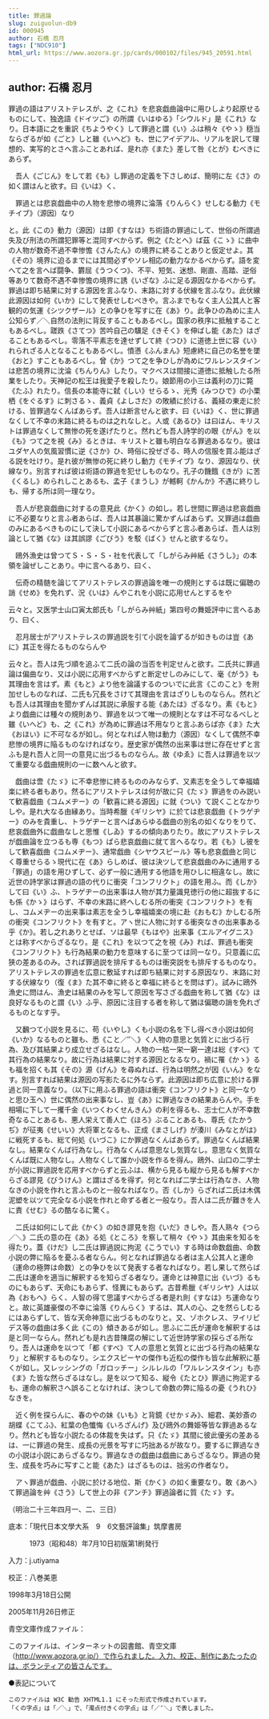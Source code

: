 ```yaml
---
title: 罪過論
slug: zuiguolun-db9
id: 000945
author: 石橋 忍月
tags: ["NDC910"]
html_url: https://www.aozora.gr.jp/cards/000102/files/945_20591.html
---
```


## author: 石橋 忍月

罪過の語はアリストテレスが、之《これ》を悲哀戯曲論中に用ひしより起原せるものにして、独逸語《ドイツご》の所謂《いはゆる》「シウルド」是《これ》なり。日本語に之を重訳《ちようやく》して罪過と謂《い》ふは稍々《やゝ》穏当ならざるが如《ごと》しと雖《いへど》も、世にアイデアル、リアルを訳して理想的、実写的とさへ言ふことあれば、是れ亦《また》差して咎《とが》むべきにあらず。

　吾人《ごじん》をして若《も》し罪過の定義を下さしめば、簡明に左《さ》の如く謂はんと欲す。曰《いは》く、

　罪過とは悲哀戯曲中の人物を悲惨の境界に淪落《りんらく》せしむる動力《モチイブ》（源因）なり

と。此《この》動力（源因）は即《すなは》ち術語の罪過にして、世俗の所謂過失及び刑法の所謂犯罪等と混同すべからず。例之《たとへ》ば茲《こゝ》に曲中の人物が数奇不過不幸惨憺《さんたん》の境界に終ることありと仮定せよ。其《その》境界に迫るまでには其間必ずやソレ相応の動力なかるべからず。語を変へて之を言へば闘争、欝屈《うつくつ》、不平、短気、迷想、剛直、高踏、逆俗等ありて数奇不遇不幸惨憺の境界に誘《いざな》ふに足る源因なかるべからず。罪過は即ち結果に対する源因を言ふなり、末路に対する伏線を言ふなり。此伏線此源因は如何《いか》にして発表せしむべきや。言ふまでもなく主人公其人と客観的の気運《シツクザール》との争ひを写すに在《あ》り。此争ひの為めに主人公知らず／＼自然の法則に背反することもあるべし。国家の秩序に抵触することもあるべし。蹉跌《さてつ》苦吟自己の驥足《きそく》を伸ばし能《あた》はざることもあるべし。零落不平素志を達せずして終《つひ》に道徳上世に容《い》れられざる人となることもあるべし。憤懣《ふんまん》短慮終に自己の名誉を墜《おと》すこともあるべし。曾《か》つて之を争ひしが為めにワルレンスタインは悲苦の境界に沈淪《ちんりん》したり。マクベスは間接に道徳に抵触したる所業をしたり。天神記の松王は我愛子を殺したり。娘節用の小三は義利の刀に斃《たふ》れたり。信長の本能寺に弑《しい》せらるゝ、光秀《みつひで》の小栗栖《をぐるす》に刺さるゝ、義貞《よしさだ》の敗績に於ける、義経の東走に於ける、皆罪過なくんばあらず。吾人は断言せんと欲す、曰《いは》く、世に罪過なくして不幸の末路に終るものは之れなしと。人或《あるひ》は曰はん、キリストは罪過なくして無惨の死を遂げたりと。然れども吾人詩学的の眼《がん》を以《も》つて之を視《み》るときは、キリストと雖も明白なる罪過あるなり。彼はユダヤ人の気風習慣に逆《さか》ひ、時俗に投ぜざる、時人の信服を買ふ能はざる説を吐けり。是れ彼が無惨の死に終りし動力《モチイブ》なり、源因なり、伏線なり。別言すれば彼は術語の罪過を犯せしものなり。孔子の饑餓《きが》に苦《くるし》められしことあるも、孟子《まうし》が轗軻《かんか》不遇に終りしも、帰する所は同一理なり。

　吾人が悲哀戯曲に対するの意見此《かく》の如し。若し世間に罪過は悲哀戯曲に不必要なりと言ふ者あらば、吾人は其暴論に驚かずんばあらず。又罪過は戯曲のみにあるべきものにして決して小説にあるべからずと言ふ者あらば、吾人は別論として猶《な》ほ其誤謬《ごびう》を駁《ばく》せんと欲するなり。

　鴎外漁史は曾つてＳ・Ｓ・Ｓ・社を代表して「しがらみ艸紙《さうし》」の本領を論ぜしことあり。中に言へるあり、曰く、


　伝奇の精髄を論じてアリストテレスの罪過論を唯一の規則とするは既に偏聴の誚《せめ》を免れず、況《いは》んやこれを小説に応用せんとするをや



云々と。又医学士山口寅太郎氏も「しがらみ艸紙」第四号の舞姫評中に言へるあり、曰く、


　忍月居士がアリストテレスの罪過説を引て小説を論ずるが如きものは豈《あに》其正を得たるものならんや



云々と。吾人は先づ順を追ふて二氏の論の当否を判定せんと欲す。二氏共に罪過論は偏曲なり、又は小説に応用すべからずと断定せしのみにして、毫《がう》も其理由を言はず。素《もと》より他を論議するのついでに此言《このこと》を附加せしものなれば、二氏も冗長をさけて其理由を言はざりしものならん。然れども吾人は其理由を聞かずんば其説に承服する能《あたは》ざるなり。素《もと》より戯曲には種々の規則あり、罪過を以つて唯一の規則となすは不可なるべしと雖《いへど》も、之《これ》が為めに罪過は不用なりと言ふあらば亦《ま》た大《おほい》に不可なるが如し。何となれば人物は動力（源因）なくして偶然不幸悲惨の境界に陥るものなければなり。歴史家が偶然の出来事は世に存在せずと言ふも是れ吾人と同一の意見に出づるものならん。故《ゆゑ》に吾人は罪過を以ツて重要なる戯曲規則の一に数へんと欲す。

　戯曲は啻《たゞ》に不幸悲惨に終るもののみならず、又素志を全うして幸福嬉楽に終る者もあり。然るにアリストテレスは何が故に只《たゞ》罪過をのみ説いて歓喜戯曲《コムメヂー》の「歓喜に終る源因」に就《つい》て説くことなかりしや。是れ大なる由縁あり。当時希臘《ギリシヤ》に於ては悲哀戯曲《トラゲヂー》のみを貴重し、トラゲヂーと言へばあらゆる戯曲の別名の如くなりをりて、悲哀戯曲外に戯曲なしと思惟《しゐ》するの傾向ありたり。故にアリストテレスが戯曲論を立つるも専《もつ》ぱら悲哀戯曲に就て言へるなり。若《も》し彼をして歓喜戯曲《コムメヂー》、通常戯曲《シヤウスピール》等も悲哀戯曲と同じく尊重せらるゝ現代に在《あ》らしめば、彼は決ツして悲哀戯曲のみに通用する「罪過」の語を用ひずして、必ず一般に通用する他語を用ひしに相違なし。故に近世の詩学家は罪過の語の代りに衝突「コンフリクト」の語を用ふ。而《しか》して曰《い》ふ、トラゲヂーの出来事は人物が其力量識見徳行の他に超抜するにも係《かゝ》はらず、不幸の末路に終へしむる所の衝突《コンフリクト》を有し、コムメヂーの出来事は素志を全うし幸福嬉楽の境に赴《おもむ》かしむる所の衝突《コンフリクト》を有すと。アヽ世に人物に対する衝突なきの出来事ある乎《か》。若し之れありとせば、ソは最早《もはや》出来事《エルアイグニス》とは称すべからざるなり。是《これ》を以つて之を視《み》れば、罪過も衝突《コンフリクト》も行為結果の動力を意味するに至つては同一なり。只意義に広狭の差あるのみ。されば罪過説を排斥するものは衝突説をも排斥するものなり。アリストテレスの罪過を広意に敷延すれば即ち結果に対する原因なり、末路に対する伏線なり（復《ま》た其不幸に終ると幸福に終るとを問はず）。試みに鴎外漁史に問はん、漁史は結果のみを写して原因を写さざる戯曲を称して猶《な》ほ良好なるものと謂《い》ふ乎、原因に注目する者を称して猶ほ偏聴の誚を免れざるものとなす乎。

　又飜つて小説を見るに、苟《いやし》くも小説の名を下し得べき小説は如何《いか》なるものと雖も、悉《こと／″＼》く人物の意思と気質とに出づる行為、及び其結果より成立せざるはなし。人物の一枯一栄一窮一達は総《すべ》て其行為の結果なり。故に行為は結果に対する源因となるなり。禍に罹《かゝ》るも福を招くも其《その》源《げん》を尋ぬれば、行為は明然之が因《いん》をなす。別言すれば結果は源因の写影たるに外ならず。此源因は即ち広意に於ける罪過と同一意義なり。（以下に用ふる罪過の語は衝突《コンフリクト》と同一なりと思ひ玉へ）世に偶然の出来事なし、豈《あ》に罪過なきの結果あらんや。手を相場に下して一攫千金《いつくわくせんきん》の利を得るも、志士仁人が不幸数奇なることあるも、悪人栄えて善人亡《ほろ》ぶることあるも、尊氏《たかうぢ》が征夷《せいい》大将軍となるも、正成《まさしげ》が湊川《みなとがは》に戦死するも、総て何処《いづこ》にか罪過なくんばあらず。罪過なくんば結果なし。結果なくんば行為なし。行為なくんば意思なし気質なし。意思なく気質なくんば既に人物なし。人物なくして誰か小説を作るを得ん。鴎外、山口の二学士が小説に罪過説を応用すべからずと云ふは、横から見るも縦から見るも解すべからざる謬見《びうけん》と謂はざるを得ず。何となれば二学士は行為なき、人物なきの小説を作れと言ふものと一般なればなり。否《しか》らざれば二氏は木偶泥塑を以ツて完全なる小説を作れと命ずる者と一般なり。吾人は二氏が難きを人に責《せむ》るの酷なるに驚く。

　二氏は如何にして此《かく》の如き謬見を抱《いだ》きしや。吾人熟々《つら／＼》二氏の意の在《あ》る処《ところ》を察して稍々《やゝ》其由来を知るを得たり。蓋《けだ》し二氏は罪過説に拘泥《こうでい》する時は命数戯曲、命数小説の弊に陥るを憂ふる者ならん。何となれば罪過なる者は主人公其人と運命（運命の極弊は命数）との争ひを以て発表する者なればなり。若し果して然らば二氏は運命を適当に解釈するを知らざる者なり。運命とは神意に出《いづ》るものにもあらず、天命にもあらず、怪異にもあらず。古昔希臘《ギリシヤ》人は以為《おもへ》らく、人智の得て思議すべからざる者是れ則《すなは》ち運命なりと。故に英雄豪傑の不幸に淪落《りんらく》するは、其人の心、之を然らしむるにはあらずして、皆な天命神意に出づるものなりと。又、ゾホクレス、ヲイリピデス等の戯曲は多く此《この》傾きあるが如し。思ふに二氏が運命を解釈するは是と同一ならん。然れども是れ古昔陳腐の解にして近世詩学家の採らざる所なり。吾人は運命を以つて「都《すべ》て人の意思と気質とに出づる行為の結果なり」と解釈するものなり。シエクスピーヤの傑作も近松の傑作も皆な此解釈に基くが如し。又レッシングの「ガロッチー」シルレルの「ワルレンスタイン」も亦《ま》た皆な然らざるはなし。是を以つて知る、縦令《たとひ》罪過に拘泥するも、運命の解釈さへ誤ることなければ、決つして命数の弊に陥るの憂《うれひ》なきを。

　近く例を探らんに、春のやの妹《いも》と背鏡《せかゞみ》、細君、美妙斎の胡蝶《こてふ》、紅葉の色懺悔《いろざんげ》及び鴎外の舞姫等皆な罪過あるなり。然れども皆な小説たるの体裁を失はず。只《たゞ》其間に彼此優劣の差あるは、一に罪過の発生、成長の光景を写すに巧拙あるが故なり。要するに罪過なきの小説は小説にあらざるなり。罪過なきの戯曲は戯曲にあらざるなり。罪過の発生、成長を巧みに写すこと能《あた》はざるものは、拙劣の作者なり。

　アヽ罪過が戯曲、小説に於ける地位、斯《かく》の如く重要なり。敢《あへ》て罪過論を艸《さう》して世上の非《アンチ》罪過論者に質《たゞ》す。

（明治二十三年四月一、二、三日）













底本：「現代日本文學大系　9　6文藝評論集」筑摩書房


　　　1973（昭和48）年7月10日初版第1刷発行

入力：j.utiyama

校正：八巻美恵

1998年3月18日公開

2005年11月26日修正

青空文庫作成ファイル：

このファイルは、インターネットの図書館、青空文庫（http://www.aozora.gr.jp/）で作られました。入力、校正、制作にあたったのは、ボランティアの皆さんです。









●表記について


	このファイルは W3C 勧告 XHTML1.1 にそった形式で作成されています。
	「くの字点」は「／＼」で、「濁点付きくの字点」は「／″＼」で表しました。